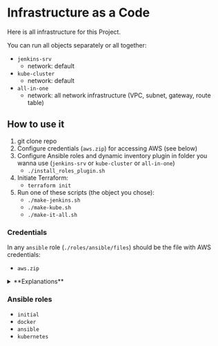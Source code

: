 # Infrastructure as a Code
Here is all infrastructure for this Project.

You can run all objects separately or all together:
- `jenkins-srv`
    - network: default
- `kube-cluster`
    - network: default 
- `all-in-one`
    - network: all network infrastructure (VPC, subnet, gateway, route table) 

## How to use it
1. git clone repo
2. Configure credentials (`aws.zip`) for accessing AWS (see below)
3. Configure Ansible roles and dynamic inventory plugin in folder you wanna use (`jenkins-srv` or `kube-cluster` or `all-in-one`)
    - `./install_roles_plugin.sh` 
4. Initiate Terraform: 
    - `terraform init`
6. Run one of these scripts (the object you chose):
    - `./make-jenkins.sh`
    - `./make-kube.sh`
    - `./make-it-all.sh`

### Credentials
In any `ansible` role (`./roles/ansible/files`) should be the file with AWS credentials:
- `aws.zip` 

<details>
<summary> **Explanations** </summary>

Jenkins server use Ansible to deploy app into Kubernetes cluster.

Ansible for that use dynamic inventory. So the user `jenkins` should have `.aws` at his home dir to do that.

Ansible role `ansible` do it all automatically:
```
- name: Extract 'aws.zip' to Jenkins home dir
  become: yes
  unarchive:
    src: ../files/aws.zip
    dest: /home/jenkins
  when: not aws_creds.stat.exists
```
but it needs to have `aws.zip` file in its folder `files`.

Archive folder `.aws` from your home dir and put file `aws.zip` into any `ansible` role you use (`./roles/ansible/files`).

To get `.aws` folder use AWS CLI. To configure it, run: `aws configure`

You can choose credentials any user you made in AWS (IAM). 

Permissions (policy): `AmazonEC2ReadOnlyAccess`
</details>

### Ansible roles
- `initial`
- `docker`
- `ansible`
- `kubernetes`
